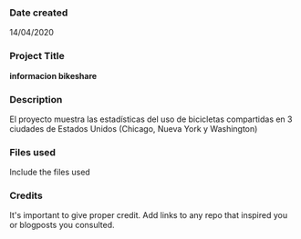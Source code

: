 ### Date created
14/04/2020

### Project Title
**informacion bikeshare**

### Description
El proyecto muestra las estadísticas del uso de bicicletas compartidas en 3 ciudades de Estados Unidos (Chicago, Nueva York y Washington)
### Files used
Include the files used

### Credits
It's important to give proper credit. Add links to any repo that inspired you or blogposts you consulted.
